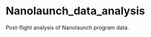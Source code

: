 Nanolaunch_data_analysis
========================

Post-flight analysis of Nanolaunch program data.
